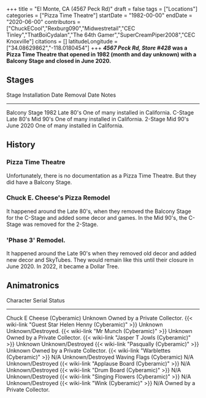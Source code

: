 +++
title = "El Monte, CA (4567 Peck Rd)"
draft = false
tags = ["Locations"]
categories = ["Pizza Time Theatre"]
startDate = "1982-00-00"
endDate = "2020-06-00"
contributors = ["ChuckECool","Rexburg090","Midwestretail","CEC Tinley","ThatBoiCydalan","The 64th Gamer","SuperCreamPiper2008","CEC Knoxville"]
citations = []
latitudeLongitude = ["34.08629862","-118.0180454"]
+++
***4567 Peck Rd, Store #428* was a Pizza Time Theatre that opened in 1982 (month and day unknown) with a Balcony Stage and closed in June 2020.**

## Stages

  Stage           Installation Date   Removal Date   Notes
  --------------- ------------------- -------------- --------------------------------------
  Balcony Stage   1982                Late 80's     One of many installed in California.
  C-Stage         Late 80's          Mid 90's      One of many installed in California.
  2-Stage         Mid 90's           June 2020      One of many installed in California.

## History

### Pizza Time Theatre

Unfortunately, there is no documentation as a Pizza Time Theatre. But they did have a Balcony Stage.

### Chuck E. Cheese's Pizza Remodel

It happened around the Late 80's, when they removed the Balcony Stage for the C-Stage and added some decor and games. In the Mid 90's, the C-Stage was removed for the 2-Stage.

### 'Phase 3' Remodel.

It happened around the Late 90's when they removed old decor and added new decor and SkyTubes. They would remain like this until their closure in June 2020. In 2022, it became a Dollar Tree.

## Animatronics

  Character                                                    Serial    Status
  ------------------------------------------------------------ --------- -------------------------------
  Chuck E Cheese (Cyberamic)                                   Unknown   Owned by a Private Collector.
  {{< wiki-link "Guest Star Helen Henny (Cyberamic)" >}}   Unknown   Unknown/Destroyed.
  {{< wiki-link "Mr Munch (Cyberamic)" >}}                 Unknown   Owned by a Private Collector.
  {{< wiki-link "Jasper T Jowls (Cyberamic)" >}}           Unknown   Unknown/Destroyed
  {{< wiki-link "Pasqually (Cyberamic)" >}}                Unknown   Owned by a Private Collector.
  {{< wiki-link "Warblettes (Cyberamic)" >}}               N/A       Unknown/Destroyed
  Waving Flags (Cyberamic)                                     N/A       Unknown/Destroyed
  {{< wiki-link "Applause Board (Cyberamic)" >}}           N/A       Unknown/Destroyed
  {{< wiki-link "Drum Board (Cyberamic)" >}}               N/A       Unknown/Destroyed
  {{< wiki-link "Singing Flowers (Cyberamic)" >}}          N/A       Unknown/Destroyed
  {{< wiki-link "Wink (Cyberamic)" >}}                     N/A       Owned by a Private Collector.
